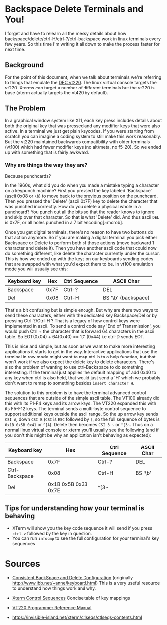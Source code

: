 # Backspace Delete Terminals and You!

I forget and have to relearn all the messy details about how backspace/delete/ctrl-H/ctrl-?/ctrl-backspace work in linux terminals every few years. So this time I'm writing it all down to make the process faster for next time.

## Background

For the point of this document, when we talk about terminals we're referring to things that emulate the [DEC vt220](https://vt100.net/docs/vt220-rm/contents.html). The linux virtual console targets the vt220. Xterms can target a number of different terminals but the vt220 is base (xterm actually targets the vt420 by default).

## The Problem

In a graphical window system like X11, each key press includes details about both the original key that was pressed and any modifier keys that were also active. In a terminal we just get plain keycodes. If you were starting from scratch you can imagine a coding system to still make this work reasonably. But the vt220 maintained backwards compatibility with older terminals (vt100) which had fewer modifier keys (no alt/meta, no f5-20). So we ended up with something that is fairly awkward.

### Why are things the way they are?

Because punchcards?

In the 1960s, what did you do when you made a mistake typing a character on a keypunch machine? First you pressed the key labeled 'Backspace' (ascii 0x08 or `\b`) to move back to the previous position on the punchcard. Then you pressed the 'Delete' (ascii 0x7F) key to delete the character that was punched incorrectly. How do you delete a physical whole in a punchcard? You punch out all the bits so that the reader knows to ignore and skip over that character. So that is what 'Delete' did. And thus ascii `DEL` is 0x7F, or all holes punched in a 7 bit encoding[~mcrob].

Once you get digital terminals, there's no reason to have two buttons do that action anymore. So if you are making a digital terminal you pick either Backspace or Delete to perform both of those actions (move backward 1 character and delete it). Then you have another ascii code that could now do something different, like delete the character currently under the cursor. This is how we ended up with the keys on our keyboards sending codes that are swapped with what you'd expect them to be. In vt100 emulation mode you will usually see this:

| Keyboard key |  Hex | Ctrl Sequence | ASCII Char           |
|--------------|------|---------------|----------------------|
| Backspace    | 0x7F | Ctrl-?        | DEL                  |
| Del          | 0x08 | Ctrl-H        | BS  '\b' (backspace) |

That's a bit confusing but is simple enough. But why are there two ways to send these characters, either with the dedicated key Backspace/Del or by pressing Ctrl-?/Ctrl-H ? That is a legacy of how control keys were implemented in ascii. To send a control code say 'End of Transmission', you would push Ctrl + the character that is forward 64 characters in the ascii table. So EOT(0x04) + 64(0x40) == 'D' (0x44) i.e ctrl-D sends EOT.

This is nice and simple, but as soon as we want to make more interesting applications it starts to get in the way. Interactive applications that use the terminal in raw mode might want to map ctrl-h to a help function, but that won't work if we also expect the delete key to delete characters. There's also the problem of wanting to use ctrl-Backspace to do something interesting. If the terminal just applies the default mapping of add 0x40 to any key when ctrl is also held, that would just send a 'H' which we probably don't want to remap to something besides `insert character H`.

The solution to this problem is to have the terminal advanced control sequences that are outside of the simple ascii table. The VT100 already did this with its F1-F4 keys and its arrow keys. The VT220 expanded this with its F5-F12 keys. The terminal sends a multi-byte control sequence to support additional keys outside the ascii range. So the up arrow key sends `CSI A`, down `CSI B` (`CSI` is `ESC` followed by `[`, so the full sequence of bytes is `0x1B 0x5B 0x41` or `^[A`). Delete then becomes `CSI 3 ~` or `^[3~`. Thus on a normal linux virtual console or xterm you'll usually see the following (and if you don't this might be why an application isn't behaving as expected):

| Keyboard key   |                 Hex | Ctrl Sequence | ASCII Char |
|----------------|---------------------|---------------|------------|
| Backspace      |                0x7F | Ctrl-?        | DEL        |
| Ctrl-Backspace |                0x08 | Ctrl-H        | BS '\b'    |
| Del            | 0x1B 0x5B 0x33 0x7E | ^[3~          |            |


## Tips for understanding how your terminal is behaving

- XTerm will show you the key code sequence it will send if you press `ctrl-v` followed by the key in question.
- You can run `infocmp` to see the full configuration for your terminal's key sequences

# Sources

- [Consistent BackSpace and Delete Configuration](https://www.cs.colostate.edu/~mcrob/toolbox/unix/keyboard.html) (originally http://www.ibb.net/~anne/keyboard.html)
This is a very useful resource to understand how things work and why.

- [Xterm Control Sequences](https://www.xfree86.org/current/ctlseqs.html)
Concise table of key mappings

- [VT220 Programmer Reference Manual](https://vt100.net/docs/vt220-rm/)

- https://invisible-island.net/xterm/ctlseqs/ctlseqs-contents.html

